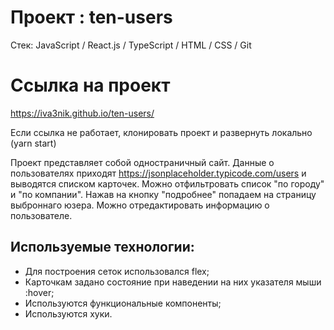 # Проект : ten-users

Cтек: JavaScript / React.js / TypeScript / HTML / CSS / Git

# Ссылка на проект

https://iva3nik.github.io/ten-users/

Если ссылка не работает, клонировать проект и развернуть локально (yarn start)

Проект представляет собой одностраничный сайт. Данные о пользователях приходят https://jsonplaceholder.typicode.com/users и выводятся списком карточек. Можно отфильтровать список "по городу" и "по компании". Нажав на кнопку "подробнее" попадаем на страницу выброннаго юзера. Можно отредактировать информацию о пользователе.

## **Используемые технологии:**

- Для построения сеток использовался flex;
- Карточкам задано состояние при наведении на них указателя мыши :hover;
- Используются функциональные компоненты;
- Используются хуки.
